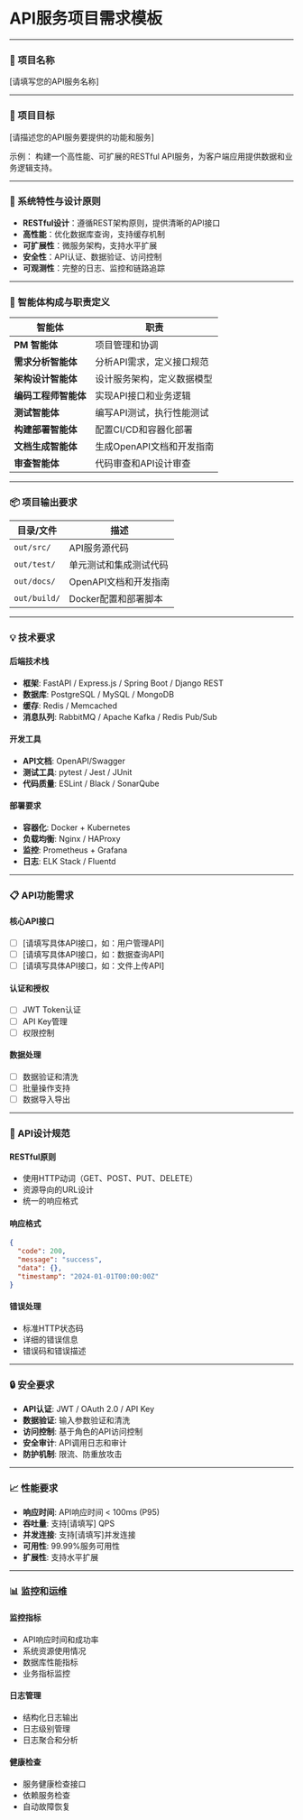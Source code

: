 # API服务项目需求模板

---

### 🧱 项目名称

[请填写您的API服务名称]

---

### 🎯 项目目标

[请描述您的API服务要提供的功能和服务]

示例：
构建一个高性能、可扩展的RESTful API服务，为客户端应用提供数据和业务逻辑支持。

---

### 🔧 系统特性与设计原则

* **RESTful设计**：遵循REST架构原则，提供清晰的API接口
* **高性能**：优化数据库查询，支持缓存机制
* **可扩展性**：微服务架构，支持水平扩展
* **安全性**：API认证、数据验证、访问控制
* **可观测性**：完整的日志、监控和链路追踪

---

### 🧩 智能体构成与职责定义

| 智能体          | 职责                              |
| ------------ | ------------------------------- |
| **PM 智能体**   | 项目管理和协调                         |
| **需求分析智能体**  | 分析API需求，定义接口规范                 |
| **架构设计智能体**  | 设计服务架构，定义数据模型                 |
| **编码工程师智能体** | 实现API接口和业务逻辑                   |
| **测试智能体**    | 编写API测试，执行性能测试                 |
| **构建部署智能体**  | 配置CI/CD和容器化部署                  |
| **文档生成智能体**  | 生成OpenAPI文档和开发指南               |
| **审查智能体**    | 代码审查和API设计审查                   |

---

### 📦 项目输出要求

| 目录/文件         | 描述                   |
| ------------- | -------------------- |
| `out/src/`    | API服务源代码            |
| `out/test/`   | 单元测试和集成测试代码        |
| `out/docs/`   | OpenAPI文档和开发指南      |
| `out/build/`  | Docker配置和部署脚本       |

---

### 💡 技术要求

#### 后端技术栈
- **框架**: FastAPI / Express.js / Spring Boot / Django REST
- **数据库**: PostgreSQL / MySQL / MongoDB
- **缓存**: Redis / Memcached
- **消息队列**: RabbitMQ / Apache Kafka / Redis Pub/Sub

#### 开发工具
- **API文档**: OpenAPI/Swagger
- **测试工具**: pytest / Jest / JUnit
- **代码质量**: ESLint / Black / SonarQube

#### 部署要求
- **容器化**: Docker + Kubernetes
- **负载均衡**: Nginx / HAProxy
- **监控**: Prometheus + Grafana
- **日志**: ELK Stack / Fluentd

---

### 📋 API功能需求

#### 核心API接口
- [ ] [请填写具体API接口，如：用户管理API]
- [ ] [请填写具体API接口，如：数据查询API]
- [ ] [请填写具体API接口，如：文件上传API]

#### 认证和授权
- [ ] JWT Token认证
- [ ] API Key管理
- [ ] 权限控制

#### 数据处理
- [ ] 数据验证和清洗
- [ ] 批量操作支持
- [ ] 数据导入导出

---

### 🔌 API设计规范

#### RESTful原则
- 使用HTTP动词（GET、POST、PUT、DELETE）
- 资源导向的URL设计
- 统一的响应格式

#### 响应格式
```json
{
  "code": 200,
  "message": "success",
  "data": {},
  "timestamp": "2024-01-01T00:00:00Z"
}
```

#### 错误处理
- 标准HTTP状态码
- 详细的错误信息
- 错误码和错误描述

---

### 🔒 安全要求

- **API认证**: JWT / OAuth 2.0 / API Key
- **数据验证**: 输入参数验证和清洗
- **访问控制**: 基于角色的API访问控制
- **安全审计**: API调用日志和审计
- **防护机制**: 限流、防重放攻击

---

### 📈 性能要求

- **响应时间**: API响应时间 < 100ms (P95)
- **吞吐量**: 支持[请填写] QPS
- **并发连接**: 支持[请填写]并发连接
- **可用性**: 99.99%服务可用性
- **扩展性**: 支持水平扩展

---

### 📊 监控和运维

#### 监控指标
- API响应时间和成功率
- 系统资源使用情况
- 数据库性能指标
- 业务指标监控

#### 日志管理
- 结构化日志输出
- 日志级别管理
- 日志聚合和分析

#### 健康检查
- 服务健康检查接口
- 依赖服务检查
- 自动故障恢复
